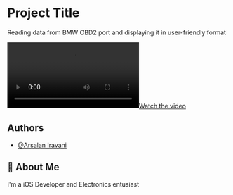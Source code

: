 # Project Title

Reading data from BMW OBD2 port and displaying it in user-friendly format


[![Watch the video](./rpm.mp4)](./rpm.mp4)

## Authors

- [@Arsalan Iravani](https://www.linkedin.com/in/airavani/)

## 🚀 About Me

I'm a iOS Developer and Electronics entusiast
